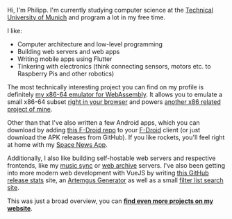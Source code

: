 Hi, I'm Philipp. I'm currently studying computer science at the [Technical University of Munich](https://www.tum.de) and program a lot in my free time.

I like:
* Computer architecture and low-level programming
* Building web servers and web apps
* Writing mobile apps using Flutter
* Tinkering with electronics (think connecting sensors, motors etc. to Raspberry Pis and other robotics)

The most technically interesting project you can find on my profile is definitely [my x86-64 emulator for WebAssembly](https://github.com/xarantolus/ax). It allows you to emulate a small x86-64 subset [right in your browser](https://ax.010.one) and powers [another x86 related project of mine](https://github.com/xarantolus/MemeAssembly-playground-vue).

Other than that I've also written a few Android apps, which you can download by adding [this F-Droid repo](https://github.com/xarantolus/fdroid) to your [F-Droid](https://f-droid.org/) client (or just download the APK releases from GitHub). If you like rockets, you'll feel right at home with my [Space News App](https://github.com/xarantolus/rockit).

Additionally, I also like building self-hostable web servers and respective frontends, like my [music sync](https://github.com/xarantolus/sensibleHub) or [web archive](https://github.com/xarantolus/Collect) servers. I've also been getting into more modern web development with VueJS by writing [this GitHub release stats](https://ghstats.010.one/) site, an [Artemgus Generator](https://artemgus.010.one/) as well as a small [filter list search site](https://filterlists.010.one/).

This was just a broad overview, you can [**find even more projects on my website**](https://010.one).
